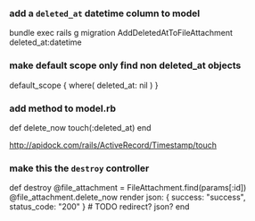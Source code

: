 ### add a `deleted_at` datetime column to model

bundle exec rails g migration AddDeletedAtToFileAttachment deleted_at:datetime

### make default scope only find non deleted_at objects

default_scope { where( deleted_at: nil ) }

### add method to model.rb 

def delete_now
    touch(:deleted_at)
end

http://apidock.com/rails/ActiveRecord/Timestamp/touch

### make this the `destroy` controller

def destroy
    @file_attachment = FileAttachment.find(params[:id])
    @file_attachment.delete_now
    render json: { success: "success", status_code: "200" }
    # TODO redirect? json?
end